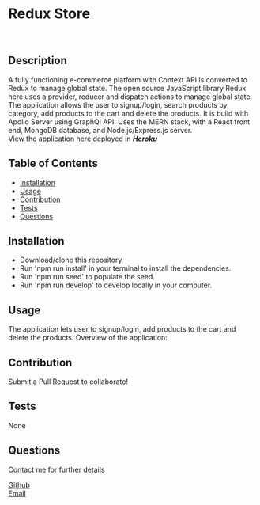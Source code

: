 <h1>Redux Store </h1>
<br>

## Description
  A fully functioning e-commerce platform with Context API is converted to Redux to manage global state. The open source JavaScript library Redux here uses a provider, reducer and dispatch actions to manage global state. The application allows the user to signup/login, search products by category, add products to the cart and delete the products. It is build with Apollo Server using GraphQl API. Uses the MERN stack, with a React front end, MongoDB database, and Node.js/Express.js server.<br>
  View the application here deployed in ***[Heroku](https://morning-woodland-26612.herokuapp.com/)***

## Table of Contents
  - [Installation](#Installation)
  - [Usage](#Usage)
  - [Contribution](#Contribution)
  - [Tests](#Tests) 
  - [Questions](#Questions)
  
## Installation
- Download/clone this repository 
- Run 'npm run install' in your terminal to install the dependencies. 
- Run 'npm run seed' to populate the seed. 
- Run 'npm run develop' to develop locally in your computer.

## Usage
  The application lets user to signup/login, add products to the cart and delete the products.
  Overview of the application:

  

## Contribution
  Submit a Pull Request to collaborate!

## Tests
  None

## Questions
  Contact me for further details

  [Github](https://github.com/anushaselvan )<br>
  [Email](mailto:anushaselvan@gmail.com)  


